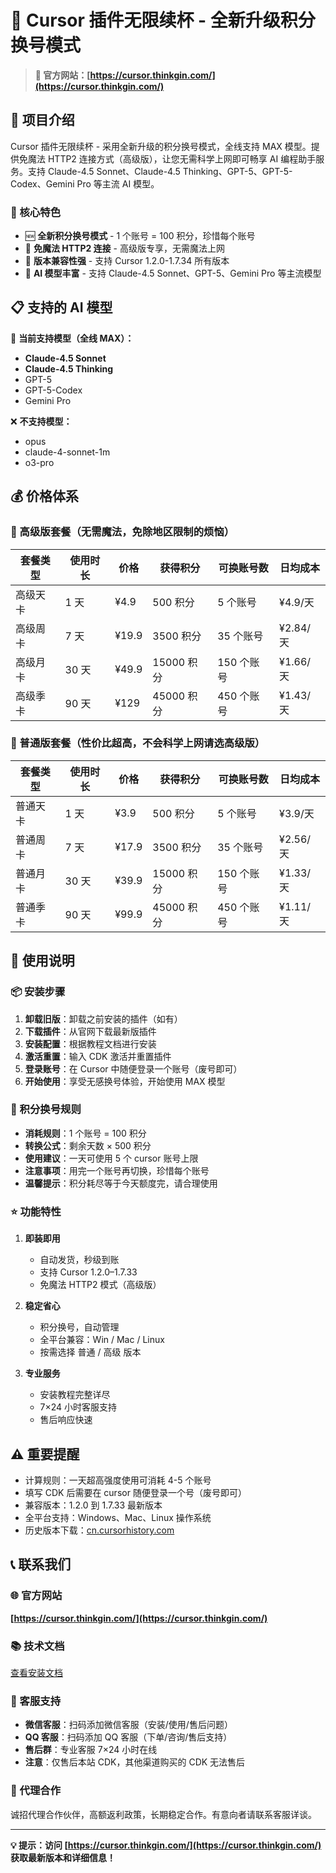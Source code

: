 # 🚀 Cursor 插件无限续杯 - 全新升级积分换号模式

> **🌟 官方网站：[https://cursor.thinkgin.com/](https://cursor.thinkgin.com/)**

## 📖 项目介绍

Cursor 插件无限续杯 - 采用全新升级的积分换号模式，全线支持 MAX 模型。提供免魔法 HTTP2 连接方式（高级版），让您无需科学上网即可畅享 AI 编程助手服务。支持 Claude-4.5 Sonnet、Claude-4.5 Thinking、GPT-5、GPT-5-Codex、Gemini Pro 等主流 AI 模型。

### 🎯 核心特色

- 🆕 **全新积分换号模式** - 1 个账号 = 100 积分，珍惜每个账号
- 🚀 **免魔法 HTTP2 连接** - 高级版专享，无需魔法上网
- 🔄 **版本兼容性强** - 支持 Cursor 1.2.0-1.7.34 所有版本
- 🤖 **AI 模型丰富** - 支持 Claude-4.5 Sonnet、GPT-5、Gemini Pro 等主流模型

## 📋 支持的 AI 模型

🤖 **当前支持模型（全线 MAX）：**

- **Claude-4.5 Sonnet**
- **Claude-4.5 Thinking**
- GPT-5
- GPT-5-Codex
- Gemini Pro

❌ **不支持模型：**

- opus
- claude-4-sonnet-1m
- o3-pro

## 💰 价格体系

### 🔸 高级版套餐（无需魔法，免除地区限制的烦恼）

| 套餐类型 | 使用时长 | 价格  | 获得积分   | 可换账号数 | 日均成本 |
| -------- | -------- | ----- | ---------- | ---------- | -------- |
| 高级天卡 | 1 天     | ¥4.9  | 500 积分   | 5 个账号   | ¥4.9/天  |
| 高级周卡 | 7 天     | ¥19.9 | 3500 积分  | 35 个账号  | ¥2.84/天 |
| 高级月卡 | 30 天    | ¥49.9 | 15000 积分 | 150 个账号 | ¥1.66/天 |
| 高级季卡 | 90 天    | ¥129  | 45000 积分 | 450 个账号 | ¥1.43/天 |

### 🔷 普通版套餐（性价比超高，不会科学上网请选高级版）

| 套餐类型 | 使用时长 | 价格  | 获得积分   | 可换账号数 | 日均成本 |
| -------- | -------- | ----- | ---------- | ---------- | -------- |
| 普通天卡 | 1 天     | ¥3.9  | 500 积分   | 5 个账号   | ¥3.9/天  |
| 普通周卡 | 7 天     | ¥17.9 | 3500 积分  | 35 个账号  | ¥2.56/天 |
| 普通月卡 | 30 天    | ¥39.9 | 15000 积分 | 150 个账号 | ¥1.33/天 |
| 普通季卡 | 90 天    | ¥99.9 | 45000 积分 | 450 个账号 | ¥1.11/天 |

## 🔧 使用说明

### 📦 安装步骤

1. **卸载旧版**：卸载之前安装的插件（如有）
2. **下载插件**：从官网下载最新版插件
3. **安装配置**：根据教程文档进行安装
4. **激活重置**：输入 CDK 激活并重置插件
5. **登录账号**：在 Cursor 中随便登录一个账号（废号即可）
6. **开始使用**：享受无感换号体验，开始使用 MAX 模型

### 💎 积分换号规则

- **消耗规则**：1 个账号 = 100 积分
- **转换公式**：剩余天数 × 500 积分
- **使用建议**：一天可使用 5 个 cursor 账号上限
- **注意事项**：用完一个账号再切换，珍惜每个账号
- **温馨提示**：积分耗尽等于今天额度完，请合理使用

### ⭐ 功能特性

1. **即装即用**

   - 自动发货，秒级到账
   - 支持 Cursor 1.2.0–1.7.33
   - 免魔法 HTTP2 模式（高级版）

2. **稳定省心**

   - 积分换号，自动管理
   - 全平台兼容：Win / Mac / Linux
   - 按需选择 普通 / 高级 版本

3. **专业服务**
   - 安装教程完整详尽
   - 7×24 小时客服支持
   - 售后响应快速

## ⚠️ 重要提醒

- 计算规则：一天超高强度使用可消耗 4-5 个账号
- 填写 CDK 后需要在 cursor 随便登录一个号（废号即可）
- 兼容版本：1.2.0 到 1.7.33 最新版本
- 全平台支持：Windows、Mac、Linux 操作系统
- 历史版本下载：[cn.cursorhistory.com](https://cn.cursorhistory.com)

## 📞 联系我们

### 🌐 官方网站

**[https://cursor.thinkgin.com/](https://cursor.thinkgin.com/)**

### 📚 技术文档

[查看安装文档](https://d.thinkgin.com/)

### 💬 客服支持

- **微信客服**：扫码添加微信客服（安装/使用/售后问题）
- **QQ 客服**：扫码添加 QQ 客服（下单/咨询/售后支持）
- **售后群**：专业客服 7×24 小时在线
- **注意**：仅售后本站 CDK，其他渠道购买的 CDK 无法售后

### 🤝 代理合作

诚招代理合作伙伴，高额返利政策，长期稳定合作。有意向者请联系客服详谈。

---

**💡 提示：访问 [https://cursor.thinkgin.com/](https://cursor.thinkgin.com/) 获取最新版本和详细信息！**
